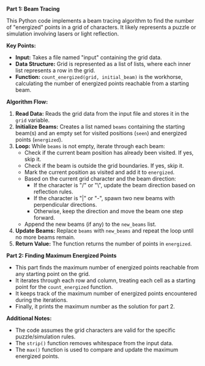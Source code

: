 **Part 1: Beam Tracing**

This Python code implements a beam tracing algorithm to find the number of "energized" points in a grid of characters. It likely represents a puzzle or simulation involving lasers or light reflection.

**Key Points:**

- **Input:** Takes a file named "input" containing the grid data.
- **Data Structure:** Grid is represented as a list of lists, where each inner list represents a row in the grid.
- **Function:** `count_energized(grid, initial_beam)` is the workhorse, calculating the number of energized points reachable from a starting beam.

**Algorithm Flow:**

1. **Read Data:** Reads the grid data from the input file and stores it in the `grid` variable.
2. **Initialize Beams:** Creates a list named `beams` containing the starting beam(s) and an empty set for visited positions (`seen`) and energized points (`energized`).
3. **Loop:** While `beams` is not empty, iterate through each beam:
   - Check if the current beam position has already been visited. If yes, skip it.
   - Check if the beam is outside the grid boundaries. If yes, skip it.
   - Mark the current position as visited and add it to `energized`.
   - Based on the current grid character and the beam direction:
     - If the character is "/" or "\\", update the beam direction based on reflection rules.
     - If the character is "|" or "-", spawn two new beams with perpendicular directions.
     - Otherwise, keep the direction and move the beam one step forward.
   - Append the new beams (if any) to the `new_beams` list.
4. **Update Beams:** Replace `beams` with `new_beams` and repeat the loop until no more beams remain.
5. **Return Value:** The function returns the number of points in `energized`.

**Part 2: Finding Maximum Energized Points**

- This part finds the maximum number of energized points reachable from any starting point on the grid.
- It iterates through each row and column, treating each cell as a starting point for the `count_energized` function.
- It keeps track of the maximum number of energized points encountered during the iterations.
- Finally, it prints the maximum number as the solution for part 2.

**Additional Notes:**

- The code assumes the grid characters are valid for the specific puzzle/simulation rules.
- The `strip()` function removes whitespace from the input data.
- The `max()` function is used to compare and update the maximum energized points.
